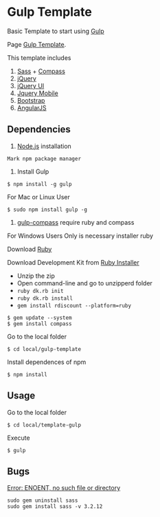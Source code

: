 # Gulp Template

Basic Template to start using [Gulp](http://gulpjs.com/)

Page [Gulp Template](http://tiagoporto.github.io/gulp-template/).

This template includes

1. [Sass](http://sass-lang.com/) + [Compass](http://compass-style.org/)
1. [jQuery](http://jquery.com/)
1. [jQuery UI](http://jqueryui.com/)
1. [Jquery Mobile](http://jquerymobile.com/)
1. [Bootstrap](http://getbootstrap.com/)
1. [AngularJS](http://angularjs.org/)


## Dependencies


1. [Node.js](http://nodejs.org/) installation

  `Mark npm package manager`


1. Install Gulp

  ```
  $ npm install -g gulp
  ```

  For Mac or Linux User

  ```
  $ sudo npm install gulp -g
  ```


1. [gulp-compass](https://www.npmjs.org/package/gulp-compass) require ruby and compass


  For Windows Users Only is necessary installer ruby

  Download [Ruby](https://www.ruby-lang.org/pt/)

  Download Development Kit from [Ruby Installer](http://rubyinstaller.org/downloads/)

  * Unzip the zip
  * Open command-line and go to unzipperd folder
  * `ruby dk.rb init`
  * `ruby dk.rb install`
  * `gem install rdiscount --platform=ruby`


```
$ gem update --system
$ gem install compass
```

Go to the local folder

```
$ cd local/gulp-template
```


Install dependences of npm
```
$ npm install
```


## Usage

Go to the local folder

```
$ cd local/template-gulp
```

Execute

```
$ gulp
```

## Bugs

[Error: ENOENT, no such file or directory](https://github.com/appleboy/gulp-compass/issues/15)

```
sudo gem uninstall sass
sudo gem install sass -v 3.2.12
```